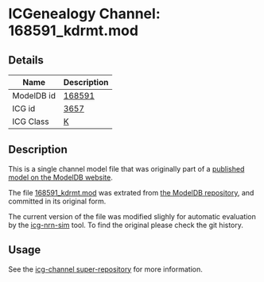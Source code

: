 # ICGenealogy Channel: 168591\_kdrmt.mod

## Details

Name | Description
---- | -----------
ModelDB id | [168591](http://senselab.med.yale.edu/ModelDB/ShowModel.cshtml?model=168591)
ICG id | [3657](http://icg.neurotheory.ox.ac.uk/channels/1/3657)
ICG Class | [K](http://icg.neurotheory.ox.ac.uk/channels/1)

## Description

This is a single channel model file that was originally part of a [published model on the ModelDB website](http://senselab.med.yale.edu/mModelDB/ShowModel.cshtml?model=168591).


The file [168591\_kdrmt.mod](168591_kdrmt.mod) was extrated from [the ModelDB repository](http://senselab.med.yale.edu/ModelDB/ShowModel.cshtml?model=168591), and committed in its original form.

The current version of the file was modified slighly for automatic evaluation by the [icg-nrn-sim](https://github.com/icgenealogy/icg-nrn-sim) tool. To find the original please check the git history.


## Usage

See the [icg-channel super-repository](https://github.com/icgenealogy/icg-channels) for more information.